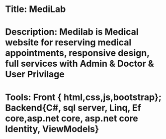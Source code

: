 # Title: MediLab
# Description: Medilab is Medical website for reserving medical appointments, responsive design, full services with Admin & Doctor & User Privilage
# Tools: Front { html,css,js,bootstrap}; Backend{C#, sql server, Linq, Ef core,asp.net core, asp.net core Identity, ViewModels}

